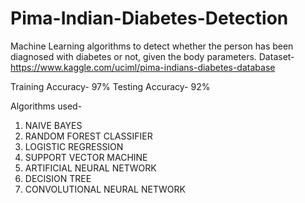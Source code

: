# Pima-Indian-Diabetes-Detection

Machine Learning algorithms to detect whether the person has been diagnosed with diabetes or not, given the body parameters.
Dataset- https://www.kaggle.com/uciml/pima-indians-diabetes-database

Training Accuracy- 97%
Testing Accuracy- 92%

Algorithms used-
1. NAIVE BAYES
2. RANDOM FOREST CLASSIFIER
3. LOGISTIC REGRESSION
4. SUPPORT VECTOR MACHINE 
5. ARTIFICIAL NEURAL NETWORK
6. DECISION TREE
7. CONVOLUTIONAL NEURAL NETWORK
